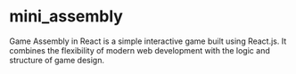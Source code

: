 # mini_assembly
Game Assembly in React is a simple interactive game built using React.js. It combines the flexibility of modern web development with the logic and structure of game design.
